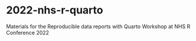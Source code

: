 # 2022-nhs-r-quarto
Materials for the Reproducible data reports with Quarto Workshop at NHS R Conference 2022
